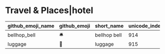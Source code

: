 # Travel & Places|hotel

|github_emoji_name|github_emoji|short_name|unicode_index|
|---|---|---|---|
|bellhop_bell|:bellhop_bell:|bellhop bell|914|
|luggage|:luggage:|luggage|915|
